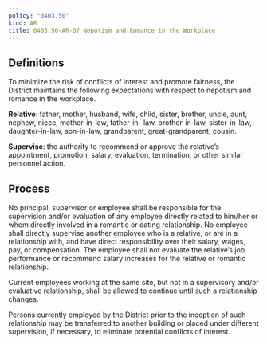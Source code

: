 ```yaml
---
policy: "0403.50"
kind: AR
title: 0403.50-AR-07 Nepotism and Romance in the Workplace
---
```


## Definitions

To minimize the risk of conflicts of interest and promote fairness, the District maintains the following expectations with respect to nepotism and romance in the workplace.

**Relative**: father, mother, husband, wife, child, sister, brother, uncle, aunt, nephew, niece, mother-in-law, father-in- law, brother-in-law, sister-in-law, daughter-in-law, son-in-law, grandparent, great-grandparent, cousin.

**Supervise**: the authority to recommend or approve the relative’s appointment, promotion, salary, evaluation, termination, or other similar personnel action.

## Process

No principal, supervisor or employee shall be responsible for the supervision and/or evaluation of any employee directly related to him/her or whom directly involved in a romantic or dating relationship. No employee shall directly supervise another employee who is a relative, or are in a relationship with, and have direct responsibility over their salary, wages, pay, or compensation. The employee shall not evaluate the relative’s job performance or recommend salary increases for the relative or romantic relationship.

Current employees working at the same site, but not in a supervisory and/or evaluative relationship, shall be allowed to continue until such a relationship changes.

Persons currently employed by the District prior to the inception of such relationship may be transferred to another building or placed under different supervision, if necessary, to eliminate potential conflicts of interest.
